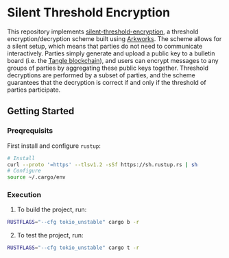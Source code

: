 # Silent Threshold Encryption

This repository implements [silent-threshold-encryption](https://github.com/webb-tools/silent-threshold-encryption-gadget), a threshold encryption/decryption scheme built using [Arkworks](https://arkworks.rs). The scheme allows for a silent setup, which means that parties do not need to communicate interactively. Parties simply generate and upload a public key to a bulletin board (i.e. the [Tangle blockchain](https://github.com/webb-tools/tangle)), and users can encrypt messages to any groups of parties by aggregating these public keys together. Threshold decryptions are performed by a subset of parties, and the scheme guarantees that the decryption is correct if and only if the threshold of parties participate.

## Getting Started
### Preqrequisits
First install and configure `rustup`:

```bash
# Install
curl --proto '=https' --tlsv1.2 -sSf https://sh.rustup.rs | sh
# Configure
source ~/.cargo/env
```
### Execution
1. To build the project, run:
```bash
RUSTFLAGS="--cfg tokio_unstable" cargo b -r
```
2. To test the project, run:
```bash
RUSTFLAGS="--cfg tokio_unstable" cargo t -r
```
